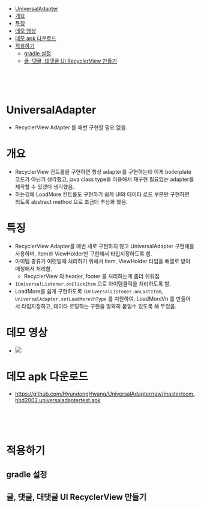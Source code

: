<!-- TOC -->

- [UniversalAdapter](#universaladapter)
- [개요](#개요)
- [특징](#특징)
- [데모 영상](#데모-영상)
- [데모 apk 다운로드](#데모-apk-다운로드)
- [적용하기](#적용하기)
    - [gradle 설정](#gradle-설정)
    - [글, 댓글, 대댓글 UI RecyclerView 만들기](#글-댓글-대댓글-ui-recyclerview-만들기)

<!-- /TOC -->

<br>
<br>
<br>

# UniversalAdapter
- RecyclerView Adapter 를 매번 구현할 필요 없음.

# 개요
- RecyclerView 컨트롤을 구현하면 항상 adapter를 구현하는데 이게 boilerplate코드가 아닌가 생각했고, java class type을 이용해서 재구현 필요없는 adapter를 제작할 수 있겠다 생각했음.
- 하는김에 LoadMore 컨트롤도 구현하기 쉽게 UI와 데이타 로드 부분만 구현하면 되도록 abstract method 으로 조금더 추상화 했음.

# 특징
- RecyclerView Adapter를 매번 새로 구현하지 않고 UniversalAdapter 구현체를 사용하며, Item과 ViewHolder만 구현해서 타입지정하도록 함.
- 아이템 종류가 여럿일때 처리하기 위해서 Item, ViewHolder 타입을 배열로 받아 매칭해서 처리함.
    - RecyclerView 의 header, footer 를 처리하는게 좀더 쉬워짐
- `IUniversalListener.onClickItem` 으로 아이템클릭을 처리하도록 함.
- LoadMore를 쉽게 구현하도록 `IUniversalListener.onLastItem`, `UniversalAdapter.setLoadMoreVhType` 를 지원하여, LoadMoreVh 를 만들어서 타입지정하고, 데이타 로딩하는 구현을 명확히 붙일수 있도록 해 두었음.

# 데모 영상
- ![](https://github.com/HyundongHwang/UniversalAdapter/raw/master/demo.gif)

# 데모 apk 다운로드
- https://github.com/HyundongHwang/UniversalAdapter/raw/master/com.hhd2002.universaladaptertest.apk

<br>
<br>
<br>

# 적용하기
## gradle 설정
## 글, 댓글, 대댓글 UI RecyclerView 만들기